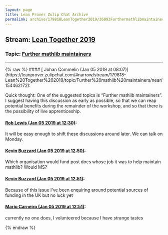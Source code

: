 ```yaml
---
layout: page
title: Lean Prover Zulip Chat Archive 
permalink: archive/179818LeanTogether2019/36093Furthermathlibmaintainers.html
---
```


## Stream: [Lean Together 2019](https://leanprover-community.github.io/archive/179818LeanTogether2019/index.html)
### Topic: [Further mathlib maintainers](https://leanprover-community.github.io/archive/179818LeanTogether2019/36093Furthermathlibmaintainers.html)

---

<base href="https://leanprover.zulipchat.com">
{% raw %}
#### [ Johan Commelin (Jan 05 2019 at 08:07)](https://leanprover.zulipchat.com/#narrow/stream/179818-Lean%20Together%202019/topic/Further%20mathlib%20maintainers/near/154462172):
<p>Quick thought: One of the suggested topics is “Further mathlib maintainers”. I suggest having this discussion as early as possible, so that we can reap potential benefits during the remainder of the workshop, and so that there is the possibility of live apprenticeship.</p>

#### [ Rob Lewis (Jan 05 2019 at 12:30)](https://leanprover.zulipchat.com/#narrow/stream/179818-Lean%20Together%202019/topic/Further%20mathlib%20maintainers/near/154470062):
<p>It will be easy enough to shift these discussions around later. We can talk on Monday.</p>

#### [ Kevin Buzzard (Jan 05 2019 at 12:50)](https://leanprover.zulipchat.com/#narrow/stream/179818-Lean%20Together%202019/topic/Further%20mathlib%20maintainers/near/154470649):
<p>Which organisation would fund post docs whose job it was to help maintain mathlib? Would MS?</p>

#### [ Kevin Buzzard (Jan 05 2019 at 12:51)](https://leanprover.zulipchat.com/#narrow/stream/179818-Lean%20Together%202019/topic/Further%20mathlib%20maintainers/near/154470654):
<p>Because of this issue I've been enquiring around potential sources of funding in the UK but no luck yet</p>

#### [ Mario Carneiro (Jan 05 2019 at 12:51)](https://leanprover.zulipchat.com/#narrow/stream/179818-Lean%20Together%202019/topic/Further%20mathlib%20maintainers/near/154470658):
<p>currently no one does, I volunteered because I have strange tastes</p>


{% endraw %}
